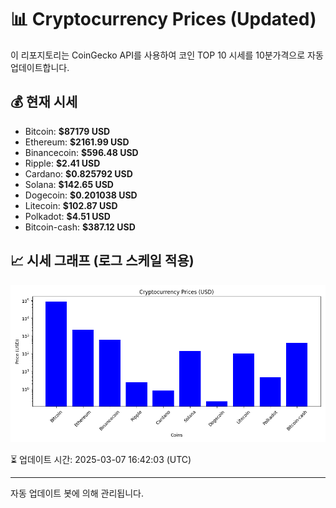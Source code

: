 
# 📊 Cryptocurrency Prices (Updated)

이 리포지토리는 CoinGecko API를 사용하여 코인 TOP 10 시세를 10분가격으로 자동 업데이트합니다.

## 💰 현재 시세
- Bitcoin: **$87179 USD**
- Ethereum: **$2161.99 USD**
- Binancecoin: **$596.48 USD**
- Ripple: **$2.41 USD**
- Cardano: **$0.825792 USD**
- Solana: **$142.65 USD**
- Dogecoin: **$0.201038 USD**
- Litecoin: **$102.87 USD**
- Polkadot: **$4.51 USD**
- Bitcoin-cash: **$387.12 USD**

## 📈 시세 그래프 (로그 스케일 적용)
![Crypto Prices](crypto_prices.png)

⏳ 업데이트 시간: 2025-03-07 16:42:03 (UTC)

---
자동 업데이트 봇에 의해 관리됩니다.

